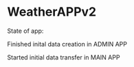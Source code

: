 # WeatherAPPv2

State of app: 

Finished inital data creation in ADMIN APP

Started initial data transfer in MAIN APP


